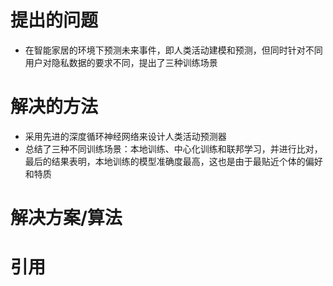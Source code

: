 # 提出的问题
- 在智能家居的环境下预测未来事件，即人类活动建模和预测，但同时针对不同用户对隐私数据的要求不同，提出了三种训练场景

# 解决的方法
- 采用先进的深度循环神经网络来设计人类活动预测器
- 总结了三种不同训练场景：本地训练、中心化训练和联邦学习，并进行比对，最后的结果表明，本地训练的模型准确度最高，这也是由于最贴近个体的偏好和特质

# 解决方案/算法


# 引用